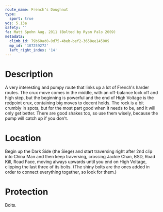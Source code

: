 ```yaml
---
route_name: French's Doughnut
type:
  sport: true
yds: 5.13a
safety: ''
fa: Matt Spohn Aug. 2011 (Bolted by Ryan Palo 2009)
metadata:
  climb_id: 79b60ad0-0d75-4beb-bef2-3658ee145009
  mp_id: '107259272'
  left_right_index: '14'
---
```

# Description
A very interesting and pumpy route that links up a lot of French's harder routes.  The crux move comes in the middle, with an off-balance lock off and high step, but the beginning is powerful and the end of High Voltage is the redpoint crux, containing big moves to decent holds.  The rock is a bit crumbly in spots, but for the most part good when it needs to be, and it will only get better.  There are good shakes too, so use them wisely, because the pump will catch up if you don't.

# Location
Begin up the Dark Side (the Siege) and start traversing right after 2nd clip into China Man and then keep traversing, crossing Jackie Chan, BSD, Road Kill, Road Face, moving always upwards until you end on High Voltage, clipping the last three of its bolts.  (The shiny bolts are the ones added in order to connect everything together, so look for them.)

# Protection
Bolts.
